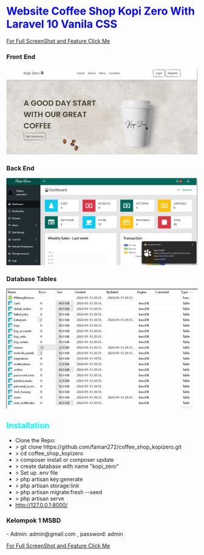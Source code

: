 <h1 style="color:blue">Website Coffee Shop Kopi Zero With Laravel 10 Vanila CSS</h1>

[For Full ScreenShot and Feature Click Me](https://geode-pea-abb.notion.site/Coffee-Shop-Kopi-Zero-7175b4b3873748c79fd34f50f05e86b0)


<h3>Front End</h3>

<img src="home.png" />

<h3>Back End</h3>

<img src="admin.png" />

<h3>Database Tables</h3>

<img src="tabel.png" />

<h2 style="color:cyan">Installation</h2>
<ul>
    <li>Clone the Repo: <br> </li>
    <li style=""> > git clone https://github.com/faman272/coffee_shop_kopizero.git</li>
    <li> > cd coffee_shop_kopizero</li>
    <li> > composer install or composer update</li>
    <li> > create database with name "kopi_zero" </li>
    <li> > Set up .env file</li>
    <li> > php artisan key:generate</li>
    <li> > php artisan storage:link</li>
    <li> > php artisan migrate:fresh --seed</li>
    <li> > php artisan serve</li>
    <li> <a href="http://127.0.0.1:8000/">http://127.0.0.1:8000/</a> </li>
</ul>

<h3>Kelompok 1 MSBD</h3>
- Admin: admin@gmail.com , password: admin 

[For Full ScreenShot and Feature Click Me](https://geode-pea-abb.notion.site/Coffee-Shop-Kopi-Zero-7175b4b3873748c79fd34f50f05e86b0)


